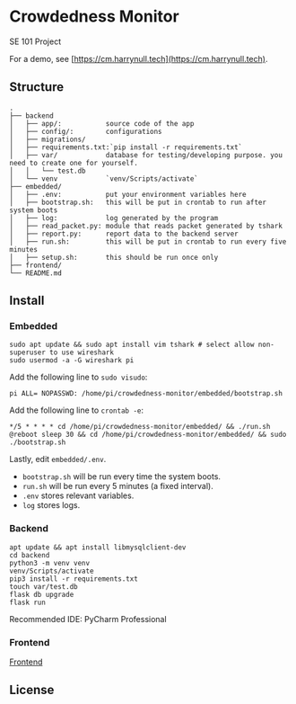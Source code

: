 # Crowdedness Monitor

SE 101 Project

For a demo, see [https://cm.harrynull.tech](https://cm.harrynull.tech).


## Structure

    .
    ├── backend
    │   ├── app/:           source code of the app
    │   ├── config/:        configurations
    │   ├── migrations/
    │   ├── requirements.txt:`pip install -r requirements.txt`
    │   ├── var/            database for testing/developing purpose. you need to create one for yourself.
    │   │   └── test.db
    │   └── venv            `venv/Scripts/activate`
    ├── embedded/
    │   ├── .env:           put your environment variables here
    │   ├── bootstrap.sh:   this will be put in crontab to run after system boots
    │   ├── log:            log generated by the program
    │   ├── read_packet.py: module that reads packet generated by tshark
    │   ├── report.py:      report data to the backend server
    │   ├── run.sh:         this will be put in crontab to run every five minutes
    │   ├── setup.sh:       this should be run once only
    ├── frontend/
    └── README.md

## Install

### Embedded
```
sudo apt update && sudo apt install vim tshark # select allow non-superuser to use wireshark
sudo usermod -a -G wireshark pi
```

Add the following line to `sudo visudo`:
```
pi ALL= NOPASSWD: /home/pi/crowdedness-monitor/embedded/bootstrap.sh
```

Add the following line to `crontab -e`:
```
*/5 * * * * cd /home/pi/crowdedness-monitor/embedded/ && ./run.sh
@reboot sleep 30 && cd /home/pi/crowdedness-monitor/embedded/ && sudo ./bootstrap.sh
```

Lastly, edit `embedded/.env`.

* `bootstrap.sh` will be run every time the system boots.
* `run.sh` will be run every 5 minutes (a fixed interval).
* `.env` stores relevant variables.
* `log` stores logs.

### Backend
```
apt update && apt install libmysqlclient-dev
cd backend
python3 -m venv venv
venv/Scripts/activate
pip3 install -r requirements.txt
touch var/test.db
flask db upgrade
flask run
```
Recommended IDE: PyCharm Professional

### Frontend
[Frontend](https://git.uwaterloo.ca/STAZZ/crowdedness-monitor/tree/master/frontend)

## License
